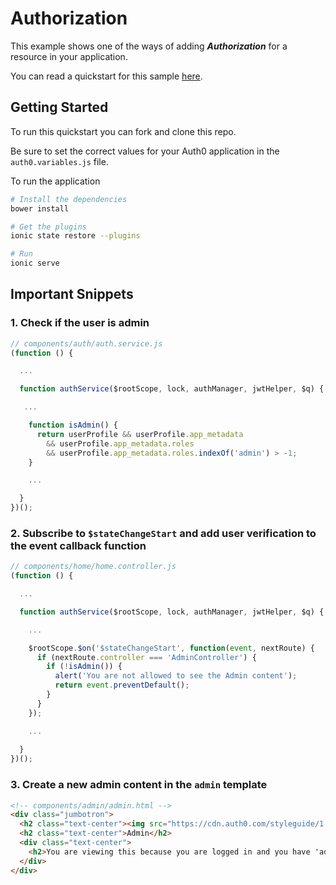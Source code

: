 # Authorization

This example shows one of the ways of adding ***Authorization*** for a resource in your application.

You can read a quickstart for this sample [here](https://auth0.com/docs/quickstart/spa/angularjs/07-authorization). 

## Getting Started

To run this quickstart you can fork and clone this repo.

Be sure to set the correct values for your Auth0 application in the `auth0.variables.js` file.

To run the application

```bash
# Install the dependencies
bower install

# Get the plugins
ionic state restore --plugins

# Run
ionic serve
```


## Important Snippets

### 1. Check if the user is admin

```js
// components/auth/auth.service.js
(function () {

  ...

  function authService($rootScope, lock, authManager, jwtHelper, $q) {

   ...

    function isAdmin() {
      return userProfile && userProfile.app_metadata
        && userProfile.app_metadata.roles
        && userProfile.app_metadata.roles.indexOf('admin') > -1;
    }

    ...

  }
})();
```

### 2. Subscribe to `$stateChangeStart` and add user verification to the event callback function

```js
// components/home/home.controller.js
(function () {

  ...

  function authService($rootScope, lock, authManager, jwtHelper, $q) {

    ...

    $rootScope.$on('$stateChangeStart', function(event, nextRoute) {
      if (nextRoute.controller === 'AdminController') {
        if (!isAdmin()) {
          alert('You are not allowed to see the Admin content');
          return event.preventDefault();
        }
      }
    });

    ...
    
  }
})();
```

### 3. Create a new admin content in the `admin` template

```html
<!-- components/admin/admin.html -->
<div class="jumbotron">
  <h2 class="text-center"><img src="https://cdn.auth0.com/styleguide/1.0.0/img/badge.svg"></h2>
  <h2 class="text-center">Admin</h2>
  <div class="text-center">
    <h2>You are viewing this because you are logged in and you have 'admin' role</h2>
  </div>
</div>
```
